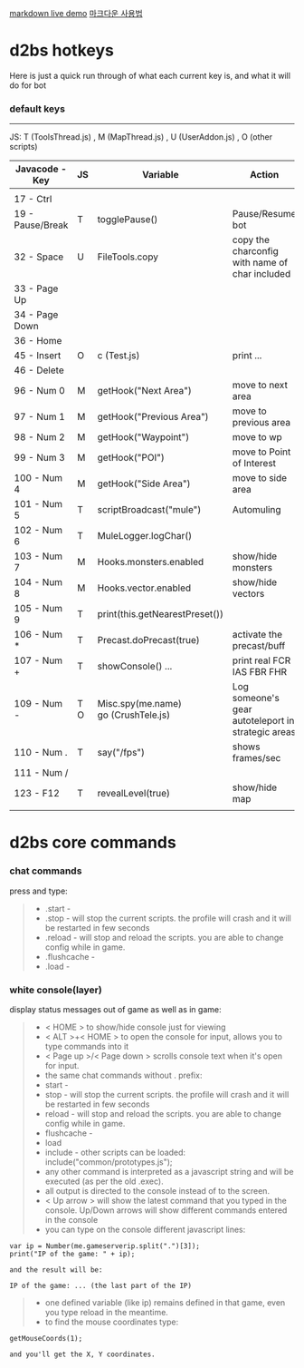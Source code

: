 [1]: https://markdown-here.com/livedemo.html
[markdown live demo][1] [마크다운 사용법](https://dooray.com/htmls/guides/markdown_ko_KR.html)

# d2bs hotkeys

Here is just a quick run through of what each current key is, and what it will do for bot

### default keys

---
JS: T (ToolsThread.js) , M (MapThread.js) , U (UserAddon.js) , O (other scripts)

| __Javacode - Key__ | __JS__ | __Variable__ | __Action__ |
|---|---|---|---|
|   |   |   |   |
| 17 - Ctrl |   |   |   |
| 19 - Pause/Break  | T | togglePause() | Pause/Resume bot |
| 32 - Space | U | FileTools.copy | copy the charconfig with name of char included |
| 33 - Page Up |   |   |   |
| 34 - Page Down |   |   |   |
| 36 - Home |   |   |   |
| 45 - Insert | O | c (Test.js) | print ... |
| 46 - Delete |   |   |   |
| 96 - Num 0 | M | getHook("Next Area") | move to next area |
| 97 - Num 1 | M | getHook("Previous Area") | move to previous area |
| 98 - Num 2 | M | getHook("Waypoint") | move to wp |
| 99 - Num 3 | M | getHook("POI") | move to Point of Interest |
| 100 - Num 4 | M | getHook("Side Area") | move to side area |
| 101 - Num 5 | T | scriptBroadcast("mule") | Automuling |
| 102 - Num 6 | T | MuleLogger.logChar() |   |
| 103 - Num 7 | M | Hooks.monsters.enabled | show/hide monsters |
| 104 - Num 8 | M | Hooks.vector.enabled | show/hide vectors |
| 105 - Num 9 | T | print(this.getNearestPreset()) |   |
| 106 - Num * | T | Precast.doPrecast(true) | activate the precast/buff |
| 107 - Num + | T | showConsole() ... | print real FCR IAS FBR FHR |
| 109 - Num - | T <br/> O | Misc.spy(me.name) <br/> go (CrushTele.js) | Log someone's gear <br/> autoteleport in strategic areas |
| 110 - Num . | T | say("/fps") | shows frames/sec |
| 111 - Num / |   |   |   |
| 123 - F12  | T | revealLevel(true) | show/hide map |
|   |   |   |   |

# d2bs core commands

### chat commands

press and type:

> * .start -
> * .stop - will stop the current scripts. the profile will crash and it will be restarted in few seconds
> * .reload - will stop and reload the scripts. you are able to change config while in game.
> * .flushcache -
> * .load -

### white console(layer)

display status messages out of game as well as in game:

> * < HOME > to show/hide console just for viewing
> * < ALT >+< HOME > to open the console for input, allows you to type commands into it
> * < Page up >/< Page down > scrolls console text when it's open for input.
> * the same chat commands without . prefix:
> * start -
> * stop - will stop the current scripts. the profile will crash and it will be restarted in few seconds
> * reload - will stop and reload the scripts. you are able to change config while in game.
> * flushcache -
> * load
> * include - other scripts can be loaded: include("common/prototypes.js");
> * any other command is interpreted as a javascript string and will be executed (as per the old .exec).
> * all output is directed to the console instead of to the screen.
> * < Up arrow > will show the latest command that you typed in the console. Up/Down arrows will show different commands entered in the console
> * you can type on the console different javascript lines:

    var ip = Number(me.gameserverip.split(".")[3]);
    print("IP of the game: " + ip);

``` and the result will be: ```

    IP of the game: ... (the last part of the IP)

> * one defined variable (like ip) remains defined in that game, even you type reload in the meantime.
> * to find the mouse coordinates type:

    getMouseCoords(1);

``` and you'll get the X, Y coordinates. ```

